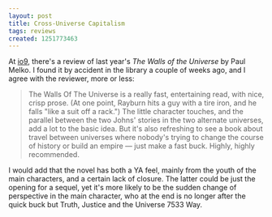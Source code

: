 ```yaml
---
layout: post
title: Cross-Universe Capitalism
tags: reviews
created: 1251773463
---
```

At [io9](http://io9.com/5107999/alternate-universes-are-big-business), there's a review of last year's *The Walls of the Universe* by Paul Melko.  I found it by accident in the library a couple of weeks ago, and I agree with the reviewer, more or less:

> The Walls Of The Universe is a really fast, entertaining read, with nice, crisp prose. (At one point, Rayburn hits a guy with a tire iron, and he falls "like a suit off a rack.") The little character touches, and the parallel between the two Johns' stories in the two alternate universes, add a lot to the basic idea. But it's also refreshing to see a book about travel between universes where nobody's trying to change the course of history or build an empire — just make a fast buck. Highly, highly recommended.

I would add that the novel has both a YA feel, mainly from the youth of the main characters, and a certain lack of closure.  The latter could be just the opening for a sequel, yet it's more likely to be the sudden change of perspective in the main character, who at the end is no longer after the quick buck but Truth, Justice and the Universe 7533 Way.
